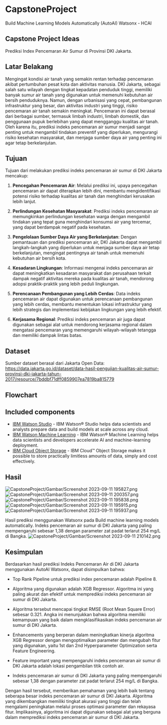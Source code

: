 # CapstoneProject
Build Machine Learning Models Automatically (AutoAI) Watsonx - HCAI

## Capstone Project Ideas
Prediksi Index Pencemaran Air Sumur di Provinsi DKI Jakarta.

## Latar Belakang
Mengingat kondisi air tanah yang semakin rentan terhadap pencemaran akibat pertumbuhan pesat kota dan aktivitas manusia. DKI Jakarta, sebagai salah satu wilayah dengan tingkat kepadatan penduduk tinggi, memiliki banyak sumur air tanah yang digunakan untuk memenuhi kebutuhan air bersih penduduknya. Namun, dengan urbanisasi yang cepat, pembangunan infrastruktur yang besar, dan aktivitas industri yang tinggi, risiko pencemaran air tanah semakin meningkat. Pencemaran ini dapat berasal dari berbagai sumber, termasuk limbah industri, limbah domestik, dan penggunaan pupuk berlebihan yang dapat mengganggu kualitas air tanah. Oleh karena itu, prediksi indeks pencemaran air sumur menjadi sangat penting untuk mengambil tindakan preventif yang diperlukan, mengurangi risiko kesehatan masyarakat, dan menjaga sumber daya air yang penting ini agar tetap berkelanjutan.

## Tujuan
Tujuan dari melakukan prediksi indeks pencemaran air sumur di DKI Jakarta mencakup:

1. **Pencegahan Pencemaran Air**: Melalui prediksi ini, upaya pencegahan pencemaran air dapat diterapkan lebih dini, membantu mengidentifikasi potensi risiko terhadap kualitas air tanah dan menghindari kerusakan lebih lanjut.

2. **Perlindungan Kesehatan Masyarakat**: Prediksi indeks pencemaran air memungkinkan perlindungan kesehatan warga dengan mengambil tindakan yang tepat guna menghindari konsumsi air yang tercemar, yang dapat berdampak negatif pada kesehatan.

3. **Pengelolaan Sumber Daya Air yang Berkelanjutan**: Dengan pemantauan dan prediksi pencemaran air, DKI Jakarta dapat mengambil langkah-langkah yang diperlukan untuk menjaga sumber daya air tetap berkelanjutan, mengingat pentingnya air tanah untuk memenuhi kebutuhan air bersih kota.

4. **Kesadaran Lingkungan**: Informasi mengenai indeks pencemaran air dapat meningkatkan kesadaran masyarakat dan perusahaan terkait dampak negatif aktivitas mereka pada kualitas air tanah, mendorong adopsi praktik-praktik yang lebih peduli lingkungan.

5. **Perencanaan Pembangunan yang Lebih Cerdas**: Data indeks pencemaran air dapat digunakan untuk perencanaan pembangunan yang lebih cerdas, membantu menentukan lokasi infrastruktur yang lebih strategis dan implementasi kebijakan lingkungan yang lebih efektif.

6. **Kerjasama Regional**: Prediksi indeks pencemaran air juga dapat digunakan sebagai alat untuk mendorong kerjasama regional dalam mengatasi pencemaran yang memengaruhi wilayah-wilayah tetangga dan memiliki dampak lintas batas.

## Dataset
Sumber dataset berasal dari Jakarta Open Data: https://data.jakarta.go.id/dataset/data-hasil-pengujian-kualitas-air-sumur-provinsi-dki-jakarta-tahun-2017/resource/7bddbf71dff0859907ea7819ba815779

## Flowchart


## Included components
*	[IBM Watson Studio](https://cloud.ibm.com/catalog/services/watson-studio) - IBM Watson® Studio helps data scientists and analysts prepare data and build models at scale across any cloud.
*	[IBM Watson Machine Learning](https://cloud.ibm.com/catalog/services/machine-learning) - IBM Watson® Machine Learning helps data scientists and developers accelerate AI and machine-learning deployment. 
*	[IBM Cloud Object Storage](https://cloud.ibm.com/catalog/services/cloud-object-storage) - IBM Cloud™ Object Storage makes it possible to store practically limitless amounts of data, simply and cost effectively.

## Hasil
![CapstoneProject/Gambar/Screenshot 2023-09-11 195827.png](https://github.com/syifayaaa/CapstoneProject/blob/main/CapstoneProject/Gambar/Screenshot%202023-09-11%20195827.png)
![CapstoneProject/Gambar/Screenshot 2023-09-11 200357.png](https://github.com/syifayaaa/CapstoneProject/blob/main/CapstoneProject/Gambar/Screenshot%202023-09-11%20200357.png)
![CapstoneProject/Gambar/Screenshot 2023-09-11 195838.png](https://github.com/syifayaaa/CapstoneProject/blob/main/CapstoneProject/Gambar/Screenshot%202023-09-11%20195838.png)
![CapstoneProject/Gambar/Screenshot 2023-09-11 195915.png](https://github.com/syifayaaa/CapstoneProject/blob/main/CapstoneProject/Gambar/Screenshot%202023-09-11%20195915.png)
![CapstoneProject/Gambar/Screenshot 2023-09-11 195937.png](https://github.com/syifayaaa/CapstoneProject/blob/main/CapstoneProject/Gambar/Screenshot%202023-09-11%20195937.png)

Hasil prediksi menggunakan Watsonx pada Build machine learning models automatically. Indeks pencemaran air sumur di DKI Jakarta yang paling mempengaruhi sebesar 1,38 dengan parameter zat padat terlarut 254 mg/L di Bangka.
![CapstoneProject/Gambar/Screenshot 2023-09-11 210142.png](https://github.com/syifayaaa/CapstoneProject/blob/main/CapstoneProject/Gambar/Screenshot%202023-09-11%20210142.png)

## Kesimpulan
Berdasarkan hasil prediksi Indeks Pencemaran Air di DKI Jakarta menggunakan AutoAI Watsonx, dapat disimpulkan bahwa:

+ Top Rank Pipeline untuk prediksi index pencemaran adalah Pipeline 8.

+ Algoritma yang digunakan adalah XGB Regressor. Algoritma ini yang paling akurat dan efektif untuk memprediksi indeks pencemaran air sumur di DKI Jakarta.

+ Algoritma tersebut mencapai tingkat RMSE (Root Mean Square Error) sebesar 0.321. Angka ini menunjukkan bahwa algoritma memiliki kemampuan yang baik dalam mengklasifikasikan indeks pencemaran air sumur di DKI Jakarta.

+ Enhancements yang berperan dalam meningkatkan kinerja algoritma XGB Regressor dengan mengoptimalkan parameter dan mengubah fitur yang digunakan, yaitu 1st dan 2nd Hyperparameter Optimization serta Feature Engineering.

+ Feature important yang mempengaruhi indeks pencemaran air sumur di DKI Jakarta adalah lokasi pengambilan titik contoh air.

+ Indeks pencemaran air sumur di DKI Jakarta yang paling mempengaruhi sebesar 1,38 dengan parameter zat padat terlarut 254 mg/L di Bangka.

Dengan hasil tersebut, memberikan pemahaman yang lebih baik tentang seberapa besar indeks pencemaran air sumur di DKI Jakarta. Algoritma yang dikembangkan memiliki tingkat akurasi yang tinggi dan telah mengalami peningkatan melalui proses optimasi parameter dan rekayasa fitur. Implikasinya, algoritma ini dapat digunakan sebagai alat yang berguna dalam memprediksi indeks pencemaran air sumur di DKI Jakarta.
